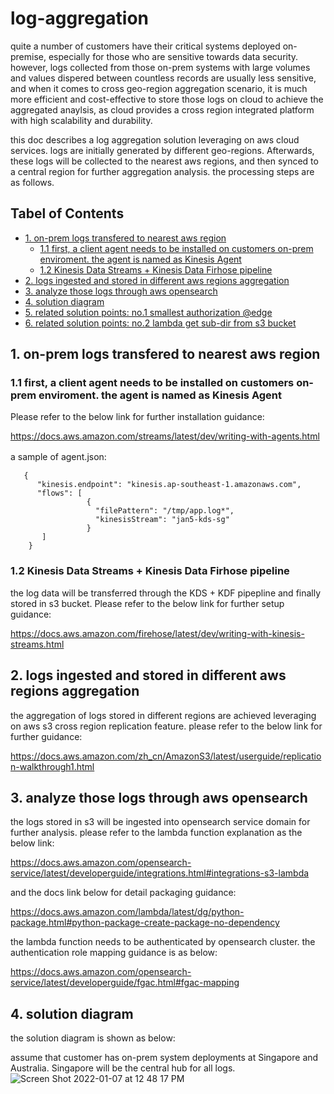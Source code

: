 # log-aggregation

quite a number of customers have their critical systems deployed on-premise, especially for those who are sensitive towards data security.
however, logs collected from those on-prem systems with large volumes and values dispered between countless records are usually less sensitive, and when it comes to cross geo-region aggregation scenario, it is much more efficient and cost-effective to store those logs on cloud to achieve the aggregated anaylsis, as cloud provides a cross region integrated platform with high scalability and durability.

this doc describes a log aggregation solution leveraging on aws cloud services. logs are initially generated by different geo-regions. Afterwards, these logs will be collected to the nearest aws regions, and then synced to a central region for further aggregation analysis. the processing steps are as follows.

## Tabel of Contents
- [1. on-prem logs transfered to nearest aws region](#1-on-prem-logs-transfered-to-nearest-aws-region)
   - [1.1 first, a client agent needs to be installed on customers on-prem enviroment. the agent is named as Kinesis Agent](#11-first-a-client-agent-needs-to-be-installed-on-customers-on-prem-enviroment-the-agent-is-named-as-kinesis-agent)
   - [1.2 Kinesis Data Streams + Kinesis Data Firhose pipeline](#12-kinesis-data-streams--kinesis-data-firhose-pipeline)
- [2. logs ingested and stored in different aws regions aggregation](#2-logs-ingested-and-stored-in-different-aws-regions-aggregation)
- [3. analyze those logs through aws opensearch](#3-analyze-those-logs-through-aws-opensearch)
- [4. solution diagram](#4-solution-diagram)
- [5. related solution points: no.1 smallest authorization @edge](https://github.com/symeta/log-aggregation/tree/smallest-authorization-%40edge#smallest-authorization-edge)
- [6. related solution points: no.2 lambda get sub-dir from s3 bucket](https://github.com/symeta/log-aggregation/tree/lambda-get-sub-dir-from-s3-bucket#lambda-get-sub-dir-from-s3-bucket)

## 1. on-prem logs transfered to nearest aws region

### 1.1 first, a client agent needs to be installed on customers on-prem enviroment. the agent is named as Kinesis Agent
Please refer to the below link for further installation guidance:
   
https://docs.aws.amazon.com/streams/latest/dev/writing-with-agents.html
   
a sample of agent.json:　
```
   {
      "kinesis.endpoint": "kinesis.ap-southeast-1.amazonaws.com", 
      "flows": [
                 {
                   "filePattern": "/tmp/app.log*",
                   "kinesisStream": "jan5-kds-sg"
                 }
       ]
    }
```

### 1.2 Kinesis Data Streams + Kinesis Data Firhose pipeline
the log data will be transferred through the KDS + KDF pipepline and finally stored in s3 bucket.
Please refer to the below link for further setup guidance:
   
https://docs.aws.amazon.com/firehose/latest/dev/writing-with-kinesis-streams.html
    
    
## 2. logs ingested and stored in different aws regions aggregation
the aggregation of logs stored in different regions are achieved leveraging on aws s3 cross region replication feature.
please refer to the below link for further guidance:
   
https://docs.aws.amazon.com/zh_cn/AmazonS3/latest/userguide/replication-walkthrough1.html

## 3. analyze those logs through aws opensearch
the logs stored in s3 will be ingested into opensearch service domain for further analysis.
please refer to the lambda function explanation as the below link:
   
https://docs.aws.amazon.com/opensearch-service/latest/developerguide/integrations.html#integrations-s3-lambda
   
and the docs link below for detail packaging guidance:
   
https://docs.aws.amazon.com/lambda/latest/dg/python-package.html#python-package-create-package-no-dependency
   
the lambda function needs to be authenticated by opensearch cluster. the authentication role mapping guidance is as below:
   
https://docs.aws.amazon.com/opensearch-service/latest/developerguide/fgac.html#fgac-mapping
   
   
## 4. solution diagram
the solution diagram is shown as below:

assume that customer has on-prem system deployments at Singapore and Australia. Singapore will be the central hub for all logs. 
![Screen Shot 2022-01-07 at 12 48 17 PM](https://user-images.githubusercontent.com/97269758/148493379-3d8a64f6-8ca8-4d66-9662-33701b725a28.png)
